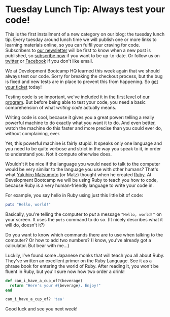 # Tuesday Lunch Tip: Always test your code!

This is the first installment of a new category on our blog: the tuesday lunch tip. Every tuesday around lunch time we will publish one or more links to learning materials online, so you can fulfil your craving for code. Subscribers to [our newsletter][6] will be first to know when a new post is published, so [subscribe now][6] if you want to be up-to-date. Or follow us on [twitter][7] or [Facebook][8] if you don't like email.

We at Development Bootcamp HQ learned this week again that we should always test our code. Sorry for breaking the checkout process, but the bug is fixed and new tests are in place to prevent this from happening. So [get your ticket][1] today!

Testing code is so important, we've included it in [the first level of our program][2]. But before being able to test your code, you need a basic comprehension of what _writing code_ actually means.

Writing code is cool, because it gives you a great power: telling a really
powerful machine to do exactly what you want it to do. And even better, watch
the machine do this faster and more precise than you could ever do, without
complaining, ever.

Yet, this powerful machine is fairly stupid. It speaks only one language and you need to be quite verbose and strict in the way you speak to it, in order to understand you. Not it compute otherwise does.

Wouldn't it be nice if the language you would need to talk to the computer would be very similar to the language you use with other humans? That's what [Yukihiro Matsumoto][3] (or Matz) thought when he created [Ruby][4]. At Development Bootcamp we will be using Ruby to teach you how to code, because Ruby is a very human-friendly language to write your code in.

For example, you say hello in Ruby using just this little bit of code:

```ruby
puts "Hello, world!"
```

Basically, you're telling the computer to _put_ a message `"Hello, world!"` on your screen. It uses the `puts` command to do so. (It nicely describes what it will do, doesn't it?)

Do you want to know which commands there are to use when talking to the computer? Or how to add two numbers? (I know, you've already got a calculator. But bear with me...)

Luckily, I've found some Japanese monks that will teach you all about Ruby. They've written an excellent primer on the Ruby Language. See it as a phrase book for entering the world of Ruby. After reading it, you won't be fluent in Ruby, but you'll sure now how two order a drink!

```ruby
def can_i_have_a_cup_of?(beverage)
  return "Here's your #{beverage}. Enjoy!"
end

can_i_have_a_cup_of? 'tea'
```

Good luck and see you next week!

[1]: https://www.developmentbootcamp.nl/tickets
[2]: https://developmentbootcamp.nl/program/level-1
[3]: https://en.wikipedia.org/wiki/Yukihiro_Matsumoto
[4]: https://www.ruby-lang.org/en/
[5]: https://rubymonk.com/learning/books/1-ruby-primer
[6]: http://developmentbootcamp.us9.list-manage.com/subscribe?u=f107d6a3948661d72e4628ba1&id=aff9cced90
[7]: https://twitter.com/devbootcamps
[8]: https://www.facebook.com/developmentbootcamp
